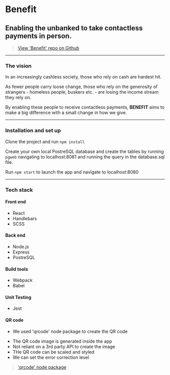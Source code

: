 # Benefit
## Enabling the unbanked to take contactless payments in person.

> [View 'Benefit' repo on Github](https://github.com/Benefit-ConstructorLabs/benefit)

--- 

### The vision
In an increasingly cashless society, those who rely on cash are hardest hit.

As fewer people carry loose change, those who rely on the generosity of strangers - homeless people, buskers etc. - are losing the income stream they rely on.

By enabling these people to receive contactless payments, **BENEFIT** aims to make a big difference with a small change in how we give.

---

### Installation and set up
Clone the project and run `npm install`

Create your own local PostreSQL database and create the tables by running `pgweb` navigating to localhost:8081 and running the query in the database.sql file.

Run `npm start` to launch the app and navigate to localhost:8080

---

### Tech stack

#### Front end
 - React
 - Handlebars
 - SCSS

#### Back end
- Node.js
- Express
- PostreSQL

#### Build tools
- Webpack
- Babel

#### Unit Testing
- Jest

#### QR code 

- We used 'qrcode' node package to create the QR code
+ The QR code image is generated inside the app
+ Not reliant on a 3rd party API to create the image
+ THe QR code can be scaled and styled
+ We can set the error correction level

> ['qrcode' node package](https://www.npmjs.com/package/qrcode)


